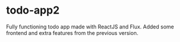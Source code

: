 # todo-app2
Fully functioning todo app made with ReactJS and Flux. Added some frontend and extra features from the previous version.
